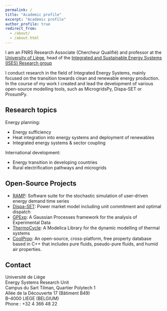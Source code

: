 ```yaml
---
permalink: /
title: "Academic profile"
excerpt: "Academic profile"
author_profile: true
redirect_from: 
  - /about/
  - /about.html
---
```


I am an FNRS Research Associate (Chercheur Qualifié) and professor at the [University of Liège](http://www.uliege.be), head of the [Integrated and Sustainable Energy Systems (ISES) Research group](https://www.ises.uliege.be/)

I conduct research in the field of Integrated Energy Systems, mainly focused on the transition towards clean and renewable energy production. In the course of my work I created and lead the development of various open-source modelling tools, such as MicrogridsPy, Dispa-SET or ProsumPy. 


Research topics
------
Energy planning:
* Energy sufficiency
* Heat integration into energy systems and deployment of renewables
* Integrated energy systems & sector coupling

International development:
* Energy transition in developing countries
* Rural electrification pathways and microgrids


Open-Source Projects
------
* [RAMP](https://rampdemand.org/): Software suite for the stochastic simulation of user-driven energy demand time series
* [Dispa-SET](http://www.dispaset.eu/): Power market model including unit commitment and optimal dispatch
* [GPExp](https://github.com/squoilin/GPExp): A Gaussian Processes framework for the analysis of Experimental Data
* [ThermoCycle](http://www.thermocycle.net/): A Modelica Library for the dynamic modelling of thermal systems
* [CoolProp](http://coolprop.sourceforge.net/index.html): An open-source, cross-platform, free property database based in C++ that includes pure fluids, pseudo-pure fluids, and humid air properties.


Contact
-----
Université de Liège  
Energy Systems Research Unit  
Campus du Sart Tilman, Quartier Polytech 1  
Allée de la Découverte 17 (Bâtiment B49)  
B–4000 LIEGE (BELGIUM)  
Phone  : +32 4 366 48 22  


